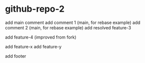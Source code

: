 # github-repo-2

add main comment
add comment 1 (main, for rebase example)
add comment 2 (main, for rebase example)
add resolved feature-3

add feature-4 (improved from fork)

add feature-x
add feature-y

add footer
